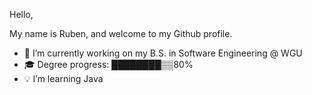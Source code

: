 Hello,

My name is Ruben, and welcome to my Github profile.

- 🔭 I’m currently working on my B.S. in Software Engineering @ WGU
- 🎓 Degree progress: ████████▒▒80%
- 💡 I’m learning Java
